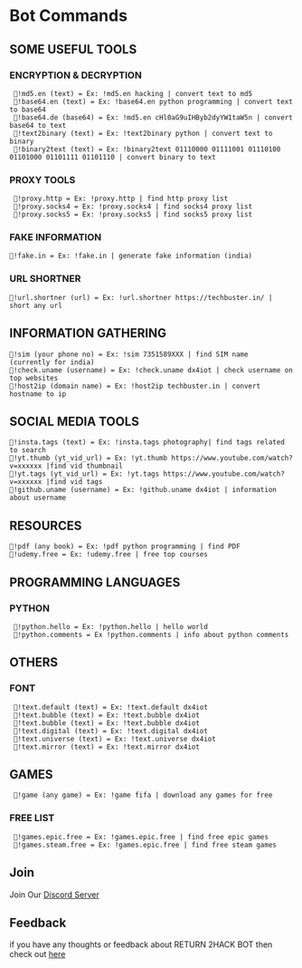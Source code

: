 # Bot Commands

## SOME USEFUL TOOLS
### ENCRYPTION & DECRYPTION
     🚀!md5.en (text) = Ex: !md5.en hacking | convert text to md5
     🚀!base64.en (text) = Ex: !base64.en python programming | convert text to base64
     🚀!base64.de (base64) = Ex: !md5.en cHl0aG9uIHByb2dyYW1taW5n | convert base64 to text
     🚀!text2binary (text) = Ex: !text2binary python | convert text to binary
     🚀!binary2text (text) = Ex: !binary2text 01110000 01111001 01110100 01101000 01101111 01101110 | convert binary to text

### PROXY TOOLS
     🚀!proxy.http = Ex: !proxy.http | find http proxy list 
     🚀!proxy.socks4 = Ex: !proxy.socks4 | find socks4 proxy list
     🚀!proxy.socks5 = Ex: !proxy.socks5 | find socks5 proxy list
 
### FAKE INFORMATION
    🚀!fake.in = Ex: !fake.in | generate fake information (india)
        
### URL SHORTNER
    🚀!url.shortner (url) = Ex: !url.shortner https://techbuster.in/ | short any url

## INFORMATION GATHERING 
    🚀!sim (your phone no) = Ex: !sim 7351589XXX | find SIM name   (currently for india) 
    🚀!check.uname (username) = Ex: !check.uname dx4iot | check username on top websites
    🚀!host2ip (domain name) = Ex: !host2ip techbuster.in | convert hostname to ip
    
## SOCIAL MEDIA TOOLS
    🚀!insta.tags (text) = Ex: !insta.tags photography| find tags related to search
    🚀!yt.thumb (yt_vid_url) = Ex: !yt.thumb https://www.youtube.com/watch?v=xxxxxx |find vid thumbnail
    🚀!yt.tags (yt_vid_url) = Ex: !yt.tags https://www.youtube.com/watch?v=xxxxxx |find vid tags
    🚀!github.uname (username) = Ex: !github.uname dx4iot | information about username

## RESOURCES
    🚀!pdf (any book) = Ex: !pdf python programming | find PDF 
    🚀!udemy.free = Ex: !udemy.free | free top courses

## PROGRAMMING LANGUAGES
### PYTHON
     🚀!python.hello = Ex: !python.hello | hello world
     🚀!python.comments = Ex !python.comments | info about python comments
     
## OTHERS
### FONT
     🚀!text.default (text) = Ex: !text.default dx4iot
     🚀!text.bubble (text) = Ex: !text.bubble dx4iot
     🚀!text.bubble (text) = Ex: !text.bubble dx4iot
     🚀!text.digital (text) = Ex: !text.digital dx4iot
     🚀!text.universe (text) = Ex: !text.universe dx4iot
     🚀!text.mirror (text) = Ex: !text.mirror dx4iot
## GAMES
     🚀!game (any game) = Ex: !game fifa | download any games for free
### FREE LIST
     🚀!games.epic.free = Ex: !games.epic.free | find free epic games
     🚀!games.steam.free = Ex: !games.epic.free | find free steam games

## Join
Join Our [Discord Server](https://discord.gg/RdMngVN)

## Feedback
if you have any thoughts or feedback about RETURN 2HACK  BOT then check out [here](https://forms.gle/uhucQ4hwsgYfPWEK8)

